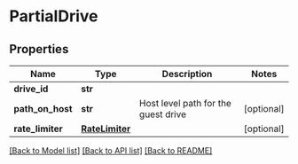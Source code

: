 # PartialDrive

## Properties
Name | Type | Description | Notes
------------ | ------------- | ------------- | -------------
**drive_id** | **str** |  | 
**path_on_host** | **str** | Host level path for the guest drive | [optional] 
**rate_limiter** | [**RateLimiter**](RateLimiter.md) |  | [optional] 

[[Back to Model list]](../README.md#documentation-for-models) [[Back to API list]](../README.md#documentation-for-api-endpoints) [[Back to README]](../README.md)

